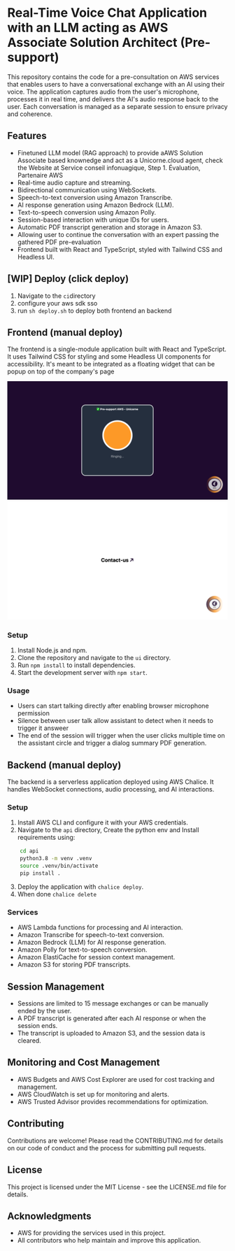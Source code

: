 # Real-Time Voice Chat Application with an LLM acting as AWS Associate Solution Architect (Pre-support)

This repository contains the code for a pre-consultation on AWS services that enables users to have a conversational exchange with an AI using their voice. The application captures audio from the user's microphone, processes it in real time, and delivers the AI's audio response back to the user. Each conversation is managed as a separate session to ensure privacy and coherence.

## Features

- Finetuned LLM model (RAG approach) to provide aAWS Solution Associate based knownedge and act as a Unicorne.cloud agent, check the Website at Service conseil
infonuagique, Step 1. Évaluation, Partenaire AWS
- Real-time audio capture and streaming.
- Bidirectional communication using WebSockets.
- Speech-to-text conversion using Amazon Transcribe.
- AI response generation using Amazon Bedrock (LLM).
- Text-to-speech conversion using Amazon Polly.
- Session-based interaction with unique IDs for users.
- Automatic PDF transcript generation and storage in Amazon S3.
- Allowing user to continue the conversation with an expert passing the gathered PDF pre-evaluation
- Frontend built with React and TypeScript, styled with Tailwind CSS and Headless UI.

## [WIP] Deploy (click deploy)
1. Navigate to the `ci`directory
2. configure your aws sdk sso
3. run `sh deploy.sh` to deploy both frontend an backend

## Frontend (manual deploy)

The frontend is a single-module application built with React and TypeScript. It uses Tailwind CSS for styling and some Headless UI components for accessibility.
It's meant to be integrated as a floating widget that can be popup on top of the company's page

![ui-view-1](ui/view-1.png)
![ui-view-2](ui/view-2.png)

### Setup

1. Install Node.js and npm.
2. Clone the repository and navigate to the `ui` directory.
3. Run `npm install` to install dependencies.
4. Start the development server with `npm start`.

### Usage

- Users can start talking directly after enabling browser microphone permission
- Silence between user talk allow assistant to detect when it needs to trigger it answeer
- The end of the session will trigger when the user clicks multiple time on the assistant circle and trigger a dialog summary PDF generation.

## Backend (manual deploy)

The backend is a serverless application deployed using AWS Chalice. It handles WebSocket connections, audio processing, and AI interactions.

### Setup

1. Install AWS CLI and configure it with your AWS credentials.
2. Navigate to the `api` directory, Create the python env and Install requirements using:
```bash
    cd api
    python3.8 -m venv .venv
    source .venv/bin/activate
    pip install .
```
3. Deploy the application with `chalice deploy`.
4. When done `chalice delete`

### Services

- AWS Lambda functions for processing and AI interaction.
- Amazon Transcribe for speech-to-text conversion.
- Amazon Bedrock (LLM) for AI response generation.
- Amazon Polly for text-to-speech conversion.
- Amazon ElastiCache for session context management.
- Amazon S3 for storing PDF transcripts.

## Session Management

- Sessions are limited to 15 message exchanges or can be manually ended by the user.
- A PDF transcript is generated after each AI response or when the session ends.
- The transcript is uploaded to Amazon S3, and the session data is cleared.

## Monitoring and Cost Management

- AWS Budgets and AWS Cost Explorer are used for cost tracking and management.
- AWS CloudWatch is set up for monitoring and alerts.
- AWS Trusted Advisor provides recommendations for optimization.

## Contributing

Contributions are welcome! Please read the CONTRIBUTING.md for details on our code of conduct and the process for submitting pull requests.

## License

This project is licensed under the MIT License - see the LICENSE.md file for details.

## Acknowledgments

- AWS for providing the services used in this project.
- All contributors who help maintain and improve this application.
